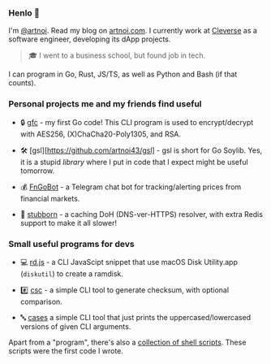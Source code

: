 ### Henlo 👋

I'm [@artnoi](https://twitter.com/artnoi). Read my blog on [artnoi.com](https://artnoi.com). I currently work at [Cleverse](https://cleverse.com) as a software engineer, developing its dApp projects.

> 🎓 I went to a business school, but found job in tech.

I can program in Go, Rust, JS/TS, as well as Python and Bash (if that counts).

### Personal projects me and my friends find useful

- 🔒 [gfc](https://github.com/artnoi43/gfc) - my first Go code! This CLI program is used to encrypt/decrypt with AES256, (X)ChaCha20-Poly1305, and RSA.

- 🛠️ [gsl][https://github.com/artnoi43/gsl] - gsl is short for Go Soylib. Yes, it is a stupid *library* where I put in code that I expect might be useful tomorrow.

- 💰 [FnGoBot](https://github.com/artnoi43/fngobot) - a Telegram chat bot for tracking/alerting prices from financial markets.

- 💩 [stubborn](https://github.com/artnoi43/stubborn) - a caching DoH (DNS-ver-HTTPS) resolver, with extra Redis support to make it all slower!

### Small useful programs for devs

- 💻 [rd.js](https://gitlab.com/artnoi/unix/-/blob/main/utils/bin/rd.js) - a CLI JavaScipt snippet that use macOS Disk Utility.app (`diskutil`) to create a ramdisk.

- #️⃣ [csc](https://github.com/artnoi43/csc) - a simple CLI tool to generate checksum, with optional comparison.

- 🔤 [cases](https://github.com/artnoi43/cases) a simple CLI tool that just prints the uppercased/lowercased versions of given CLI arguments.

Apart from a "program", there's also a [collection of shell scripts](https://gitlab.com/artnoi/unix). These scripts were the first code I wrote.
